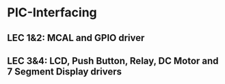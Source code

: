 # PIC-Interfacing
## LEC 1&2:  MCAL and GPIO driver
## LEC 3&4:  LCD, Push Button, Relay, DC Motor and 7 Segment Display drivers
